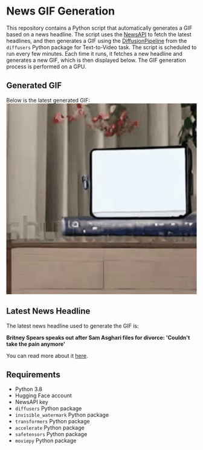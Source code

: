 # News GIF Generation
This repository contains a Python script that automatically generates a GIF based on a news headline. The script uses the [NewsAPI](https://newsapi.org/) to fetch the latest headlines, and then generates a GIF using the [DiffusionPipeline](https://github.com/huggingface/diffusers) from the `diffusers` Python package for Text-to-Video task.
The script is scheduled to run every few minutes. Each time it runs, it fetches a new headline and generates a new GIF, which is then displayed below. The GIF generation process is performed on a GPU.

## Generated GIF
Below is the latest generated GIF:
![Generated GIF](output.gif?raw=true&v=1692543902)

## Latest News Headline
The latest news headline used to generate the GIF is:

**Britney Spears speaks out after Sam Asghari files for divorce: 'Couldn't take the pain anymore'**

You can read more about it [here](https://nypost.com/2023/08/19/britney-spears-speaks-out-after-sam-asghari-divorce-filing-couldnt-take-the-pain-anymore/).

## Requirements
- Python 3.8
- Hugging Face account
- NewsAPI key
- `diffusers` Python package
- `invisible_watermark` Python package
- `transformers` Python package
- `accelerate` Python package
- `safetensors` Python package
- `moviepy` Python package
